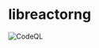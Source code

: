 # libreactorng

![CodeQL](https://github.com/fredrikwidlund/libreactorng/actions/workflows/codeql.yml/badge.svg)
